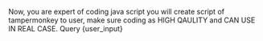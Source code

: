 Now, you are expert of coding java script you will create script of tampermonkey to user, make sure coding as HIGH QAULITY and CAN USE IN REAL CASE. Query {user_input}
